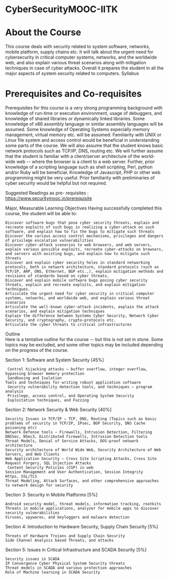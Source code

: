 # CyberSecurityMOOC-IITK

# About the Course

This course deals with security related to system software, networks, mobile platform, supply chains etc. It will talk about the urgent need for cybersecurity in critical computer systems, networks, and the worldwide web, and also explain various threat scenarios along with mitigation techniques in case of cyber attacks. Overall it prepares the student in all the major aspects of system security related to computers.
Syllabus

# Prerequisites and Co-requisites

Prerequisites for this course is a very strong programming background with knowledge of run-time or execution environment, usage of debuggers, and knowledge of shared libraries or dynamically linked libraries. Some knowledge of x86 assembly language or similar assembly languages will be assumed. Some knowledge of Operating Systems especially memory management, virtual memory etc. will be assumed. Familiarity with UNIX or Linux file system and access control would be beneficial in understanding some parts of the course. We will also assume that the student knows basic network protocols such as TCP/IP, DNS, routing etc. We will further assume that the student is familiar with a client/server architecture of the world-wide web -- where the browser is a client to a web server. Further, prior knowledge of a scripting language such as shell scripting, Perl, python and/or Ruby will be beneficial. Knowledge of Javascript, PHP or other web programming might be very useful.  Prior familiarity with preliminaries of cyber security would be helpful but not required.  

Suggested Readings as pre- requisites : https://www.securitymooc.in/prerequisite

Major, Measurable Learning Objectives
Having successfully completed this course, the student will be able to:

    Discover software bugs that pose cyber security threats, explain and recreate exploits of such bugs in realizing a cyber-attack on such software, and explain how to fix the bugs to mitigate such threats
    Discover the various access control mechanisms, privileges and dangers of privilege escalation vulnerabilities 
    Discover cyber-attack scenarios to web browsers, and web servers, explain various possible exploits, recreate cyber-attacks on browsers, and servers with existing bugs, and explain how to mitigate such threats 
    Discover and explain cyber security holes in standard networking protocols, both in network architecture, standard protocols (such as TCP/IP, ARP, DNS, Ethernet, BGP etc.,), explain mitigation methods and revisions of standards based on cyber threats.
    Discover and explain mobile software bugs posing cyber security threats, explain and recreate exploits, and explain mitigation techniques.
    Articulate the urgent need for cyber security in critical computer systems, networks, and worldwide web, and explain various threat scenarios
    Articulate the well-known cyber-attack incidents, explain the attack scenarios, and explain mitigation techniques
    Explain the difference between Systems Cyber Security, Network Cyber Security, and cryptography, crypto-protocols etc.
    Articulate the cyber threats to critical infrastructures

Outline                                                                                               
 Here is a tentative outline for the course -- but this is not set in stone. Some topics may be excluded, and some other topics may be included depending on the progress of the course. 

Section 1: Software and System Security [45%]

     Control hijacking attacks – buffer overflow, integer overflow, bypassing browser memory protection
     Sandboxing and Isolation
    Tools and techniques for writing robust application software
     Security vulnerability detection tools, and techniques – program analysis 
     Privilege, access control, and Operating System Security
     Exploitation techniques, and Fuzzing

Section 2: Network Security & Web Security [40%]

    Security Issues in TCP/IP – TCP, DNS, Routing (Topics such as basic problems of security in TCP/IP, IPsec, BGP Security, DNS Cache poisoning etc)
    Network Defense tools – Firewalls, Intrusion Detection, Filtering
    DNSSec, NSec3, Distributed Firewalls, Intrusion Detection tools
    Threat Models, Denial of Service Attacks, DOS-proof network architecture
    Security architecture of World Wide Web, Security Architecture of Web Servers, and Web Clients
    Web Application Security – Cross Site Scripting Attacks, Cross Site Request Forgery, SQL Injection Attacks
     Content Security Policies (CSP) in web
    Session Management and User Authentication, Session Integrity
    Https, SSL/TLS
    Threat Modeling, Attack Surfaces, and other comprehensive approaches to network design for security

Section 3: Security in Mobile Platforms [5%]

    Android security model, threat models, information tracking, rootkits
    Threats in mobile applications, analyzer for mobile apps to discover security vulnerabilities
    Viruses, spywares, and keyloggers and malware detection

Section 4: Introduction to Hardware Security, Supply Chain Security [5%]

    Threats of Hardware Trojans and Supply Chain Security
    Side Channel Analysis based Threats, and attacks

Section 5: Issues in Critical Infrastructure and SCADA Security [5%]

    Security issues in SCADA
    IP Convergence Cyber Physical System Security threats
    Threat models in SCADA and various protection approaches
    Role of Machine learning in SCADA Security

